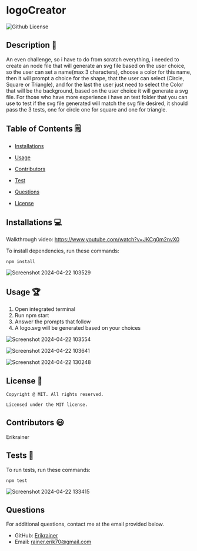 # logoCreator
  ![Github License](https://img.shields.io/badge/license-MIT-yellowgreen.svg)


  ## Description 📝
  
  An even challenge, so i have to do from scratch everything, i needed to create an node file that will generate an svg file based on the user choice, so the user can set a name(max 3 characters), choose a color for this name, then it will prompt a choice for the shape, that the user can select (Circle, Square or Triangle), and for the last the user just need to select the Color that will be the background, based on the user choice it will generate a svg file. For those who have more experience i have an test folder that you can use to test if the svg file generated will match the svg file desired, it should pass the 3 tests, one for circle one for square and one for triangle.

  ## Table of Contents 🗒

  * [Installations](#installations-💻)

  * [Usage](#usage-🏆)
  
  * [Contributors](#contributors-😃)

  * [Test](#tests-🧪)

  * [Questions](#questions)

  * [License](#license-📛)
  
  ## Installations  💻

  Walkthrough video: https://www.youtube.com/watch?v=JKCg0m2nvX0
  

  To install dependencies, run these commands:

  ```
  npm install
  ```
  ![Screenshot 2024-04-22 103529](https://github.com/Erikrainer/logoCreator/assets/160955635/aa61be39-67c8-429d-8284-20d517c61b28)


  ## Usage 🏆

  1. Open integrated terminal
  2. Run npm start
  3. Answer the prompts that follow
  4. A logo.svg will be generated based on your choices

![Screenshot 2024-04-22 103554](https://github.com/Erikrainer/logoCreator/assets/160955635/261412af-1702-4b7d-aa63-6a586b2b2d86)

![Screenshot 2024-04-22 103641](https://github.com/Erikrainer/logoCreator/assets/160955635/3b881866-2a54-4019-8dd6-8b81d533989d)

![Screenshot 2024-04-22 130248](https://github.com/Erikrainer/logoCreator/assets/160955635/dc3e37a1-42dc-4f77-a31a-3d2d90900489)

  ## License 📛 

    Copyright @ MIT. All rights reserved.

    Licensed under the MIT license.

  ## Contributors 😃

  Erikrainer

  ## Tests 🧪

  To run tests, run these commands:

  ```
  npm test
  ```
  ![Screenshot 2024-04-22 133415](https://github.com/Erikrainer/logoCreator/assets/160955635/cf389ad0-45e7-4092-a953-e8b454a6cf58)


  ## Questions

  For additional questions, contact me at the email provided below. 

  - GitHub: [Erikrainer](https://github.com/Erikrainer/)
  - Email:  rainer.erik70@gmail.com
